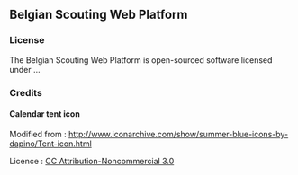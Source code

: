 ## Belgian Scouting Web Platform

### License

The Belgian Scouting Web Platform is open-sourced software licensed under ...

### Credits

#### Calendar tent icon

Modified from : http://www.iconarchive.com/show/summer-blue-icons-by-dapino/Tent-icon.html

Licence : [CC Attribution-Noncommercial 3.0](http://creativecommons.org/licenses/by-nc/3.0/)

